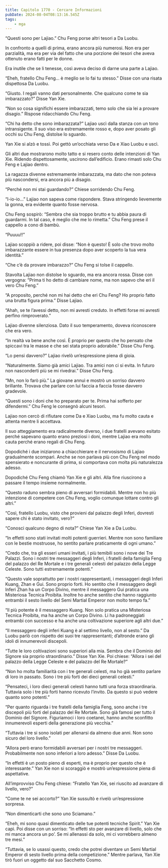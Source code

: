 ```yaml
---
title: Capitolo 1770 - Cercare Informazioni
pubDate: 2024-08-04T08:13:16.545Z
tags:
    - mga
---
```



“Questi sono per Lajiao.” Chu Feng porse altri tesori a Da Luobu.


In confronto a quelli di prima, erano ancora più numerosi. Non era per parzialità, ma era per via del fatto che una porzione dei tesori che aveva ottenuto erano fatti per le donne.


Era inutile che se li tenesse, così aveva deciso di darne una parte a Lajiao.

“Eheh, fratello Chu Feng… è meglio se lo fai tu stesso.” Disse con una risata dispettosa Da Luobu.


“Giusto. I regali vanno dati personalmente. Che qualcuno come te sia imbarazzato?” Disse Yan Xie.

“Non so cosa significhi essere imbarazzati, temo solo che sia lei a provare disagio.” Rispose ridacchiando Chu Feng.


“Chi ha detto che sono imbarazzata?” Lajiao uscì dalla stanza con un tono intransigente. Il suo viso era estremamente rosso e, dopo aver posato gli occhi su Chu Feng, distolse lo sguardo.


Yan Xie si alzò e tossì. Poi gettò un’occhiata verso Da e Xiao Luobu e uscì.


Gli altri due mostrarono molto tatto e si resero conto delle intenzioni di Yan Xie. Ridendo dispettosamente, uscirono dall’edificio. Erano rimasti solo Chu Feng e Lajiao dentro.


La ragazza divenne estremamente imbarazzata, ma dato che non poteva più nascondersi, era ancora più a disagio.


“Perché non mi stai guardando?” Chiese sorridendo Chu Feng.


“I-io-io…” Lajiao non sapeva come rispondere. Stava stringendo lievemente la gonna, era evidente quanto fosse nervosa.


Chu Feng sospirò: “Sembra che sia troppo brutto e tu abbia paura di guardarmi. In tal caso, è meglio che me lo rimetta.” Chu Feng prese il cappello a cono di bambù.

“Puuuu!!”


Lajiao scoppiò a ridere, poi disse: “Non è questo! È solo che trovo molto imbarazzante essere in tua presenza dopo aver scoperto la tua vera identità.”


“Che c’è da provare imbarazzo?” Chu Feng si tolse il cappello.


Stavolta Lajiao non distolse lo sguardo, ma era ancora rossa. Disse con vergogna: “Prima ti ho detto di cambiare nome, ma non sapevo che eri il vero Chu Feng.”


“A proposito, perché non mi hai detto che eri Chu Feng? Ho proprio fatto una brutta figura prima.” Disse Lajiao.

“Ahah, se te l’avessi detto, non mi avresti creduto. In effetti forse mi avresti perfino rimproverato.”


Lajiao divenne silenziosa. Dato il suo temperamento, doveva riconoscere che era vero.

“In realtà va bene anche così. È proprio per questo che ho pensato che spiccavi tra le masse e che sei stata proprio adorabile.” Disse Chu Feng.

“Lo pensi davvero?” Lajiao rivelò un’espressione piena di gioia.

“Naturalmente. Siamo già amici Lajiao. Tra amici non ci si evita. In futuro non nasconderti più se mi rivedrai.” Disse Chu Feng.

“Mn, non lo farò più.” La giovane annuì e mostrò un sorriso davvero brillante. Trovava che parlare con lui faccia a faccia fosse davvero gradevole.


“Questi sono i doni che ho preparato per te. Prima hai sofferto per difendermi.” Chu Feng le consegnò alcuni tesori.


Lajiao non cercò di rifiutare come Da e Xiao Luobu, ma fu molto cauta e attenta mentre li accettava.


Il suo atteggiamento era radicalmente diverso, i due fratelli avevano esitato perché sapevano quanto erano preziosi i doni, mentre Lajiao era molto cauta perché erano regali di Chu Feng.


Dopodiché i due iniziarono a chiacchierare e il nervosismo di Lajiao gradualmente scomparì. Anche se non parlava più con Chu Feng nel modo spensierato e noncurante di prima, si comportava con molta più naturalezza adesso.


Dopodiché Chu Feng chiamò Yan Xie e gli altri. Alla fine riuscirono a passare il tempo insieme normalmente.

“Questo raduno sembra pieno di avversari formidabili. Mentre non ho più intenzione di competere con Chu Feng, voglio comunque lottare contro gli altri.”


“Così, fratello Luobu, visto che provieni dal palazzo degli Inferi, dovresti sapere chi è stato invitato, vero?”

“Conosci qualcuno degno di nota?” Chiese Yan Xie a Da Luobu.


“In effetti sono stati invitati molti potenti guerrieri. Mentre non sono familiare con le bestie mostruose, ho sentito parlare praticamente di ogni umano.”


“Credo che, tra gli esseri umani invitati, i più temibili sono i nove dei Tre Palazzi. Sono i nostri tre messaggeri degli Inferi, i fratelli della famiglia Feng del palazzo del Re Mortale e i tre generali celesti del palazzo della Legge Celeste. Sono tutti estremamente potenti.”


“Questo vale soprattutto per i nostri rappresentanti, i messaggeri degli Inferi Kuang, Zhan e Gui. Sono proprio forti. Ho sentito che il messaggero degli Inferi Zhan ha un Corpo Divino, mentre il messaggero Gui pratica una Misteriosa Tecnica Proibita. Inoltre ho anche sentito che hanno raggiunto entrambi il sesto livello del Semi Martial Emperor non molto tempo fa.”


“Il più potente è il messaggero Kuang. Non solo pratica una Misteriosa Tecnica Proibita, ma ha anche un Corpo Divino. Li ha padroneggiati entrambi con successo e ha anche una coltivazione superiore agli altri due.”


“Il messaggero degli inferi Kuang è al settimo livello, non al sesto.” Da Luobu parlò con rispetto dei suoi tre rappresentanti; d’altronde erano gli idoli di innumerevoli discepoli.


“Tutte le loro coltivazioni sono superiori alla mia. Sembra che il Dominio del Signore sia proprio straordinario.” Disse Yan Xie. Poi chiese: “Allora i sei del palazzo della Legge Celeste e del palazzo del Re Mortale?”

“Non ho molta familiarità con i tre generali celesti, ma ho già sentito parlare di loro in passato. Sono i tre più forti dei dieci generali celesti.”


“Pensateci, i loro dieci generali celesti hanno tutti una forza straordinaria. Tuttavia solo i tre più forti hanno ricevuto l’invito. Da questo si può vedere quanto sono potenti.”


“Per quanto riguarda i tre fratelli della famiglia Feng, sono anche i tre discepoli più forti del palazzo del Re Mortale. Sono già famosi per tutto il Dominio del Signore. Figuriamoci i loro coetanei, hanno anche sconfitto innumerevoli esperti della generazione più vecchia.”

“Tuttavia i tre si sono isolati per allenarsi da almeno due anni. Non sono sicuro del loro livello.”


“Allora però erano formidabili avversari per i nostri tre messaggeri. Probabilmente non sono inferiori a loro adesso.” Disse Da Luobu.

“In effetti è un posto pieno di esperti, ma è proprio per questo che è interessante.” Yan Xie non si scoraggiò e mostrò un’espressione piena di aspettative.


All’improvviso Chu Feng chiese: “Fratello Yan Xie, sei riuscito ad avanzare di livello, vero?”

“Come te ne sei accorto?” Yan Xie sussultò e rivelò un’espressione sorpresa.


“Non dimenticarti che sono uno Sciamano.”


“Eheh, mi sono quasi dimenticato delle tue potenti tecniche Spirit.” Yan Xie capì. Poi disse con un sorriso: “In effetti sto per avanzare di livello, solo che mi manca ancora un po’. Se mi allenassi da solo, mi ci vorrebbero almeno tre mesi.”


“Tuttavia, se lo usassi questo, credo che potrei diventare un Semi Martial Emperor di sesto livello prima della competizione.” Mentre parlava, Yan Xie tirò fuori un oggetto dal suo Sacchetto Cosmo.



